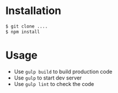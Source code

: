 # Installation

```bash
$ git clone ....
$ npm install
```

# Usage

* Use `gulp build` to build production code
* Use `gulp` to start dev server
* Use `gulp lint` to check the code
